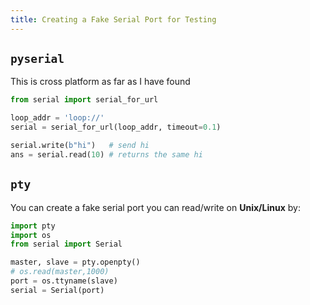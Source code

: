 ```yaml
---
title: Creating a Fake Serial Port for Testing
---
```


## `pyserial`

This is cross platform as far as I have found

```python
from serial import serial_for_url

loop_addr = 'loop://'
serial = serial_for_url(loop_addr, timeout=0.1)

serial.write(b"hi")   # send hi
ans = serial.read(10) # returns the same hi
```

## `pty`

You can create a fake serial port you can read/write on **Unix/Linux** by:

```python
import pty
import os
from serial import Serial

master, slave = pty.openpty()
# os.read(master,1000)
port = os.ttyname(slave)
serial = Serial(port)
```

